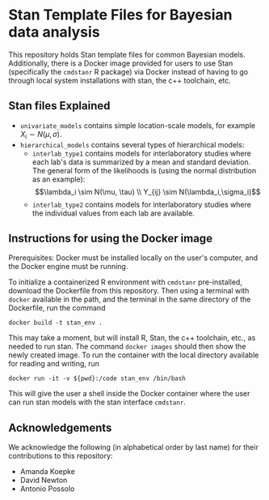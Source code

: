 # Stan Template Files for Bayesian data analysis

This repository holds Stan template files for common Bayesian models. Additionally, there is a Docker image provided for users to use Stan (specifically the `cmdstanr` R package) via Docker instead of having to go through local system installations with stan, the c++ toolchain, etc.

## Stan files Explained

* `univariate_models` contains simple location-scale models, for example $X_i \sim N(\mu,\sigma)$.
* `hierarchical_models` contains several types of hierarchical models:
  * `interlab_type1` contains models for interlaboratory studies where each lab's data is summarized by a mean and standard deviation. The general form of the likelihoods is (using the normal distribution as an example):
$$\lambda_i \sim N(\mu, \tau) \\
Y_{ij} \sim N(\lambda_i,\sigma_i)$$
  * `interlab_type2` contains models for interlaboratory studies where the individual values from each lab are available. 

## Instructions for using the Docker image

Prerequisites: Docker must be installed locally on the user's computer, and the Docker engine must be running.

To initialize a containerized R environment with `cmdstanr` pre-installed, download the Dockerfile from this repository. Then using a terminal with `docker` available in the path, and the terminal in the same directory of the Dockerfile, run the command
```
docker build -t stan_env .
```
This may take a moment, but will install R, Stan, the c++ toolchain, etc., as needed to run stan. The command `docker images` should then show the newly created image. To run the container with the local directory available for reading and writing, run
```
docker run -it -v ${pwd}:/code stan_env /bin/bash
```
This will give the user a shell inside the Docker container where the user can run stan models with the stan interface `cmdstanr`.

## Acknowledgements
We acknowledge the following (in alphabetical order by last name) for their contributions to this repository: 
* Amanda Koepke
* David Newton
* Antonio Possolo
